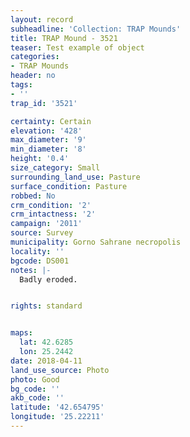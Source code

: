```yaml
---
layout: record
subheadline: 'Collection: TRAP Mounds'
title: TRAP Mound - 3521
teaser: Test example of object
categories:
- TRAP Mounds
header: no
tags:
- ''
trap_id: '3521'

certainty: Certain
elevation: '428'
max_diameter: '9'
min_diameter: '8'
height: '0.4'
size_category: Small
surrounding_land_use: Pasture
surface_condition: Pasture
robbed: No
crm_condition: '2'
crm_intactness: '2'
campaign: '2011'
source: Survey
municipality: Gorno Sahrane necropolis
locality: ''
bgcode: DS001
notes: |-
  Badly eroded.


rights: standard


maps:
  lat: 42.6285
  lon: 25.2442
date: 2018-04-11
land_use_source: Photo
photo: Good
bg_code: ''
akb_code: ''
latitude: '42.654795'
longitude: '25.22211'
---
```

